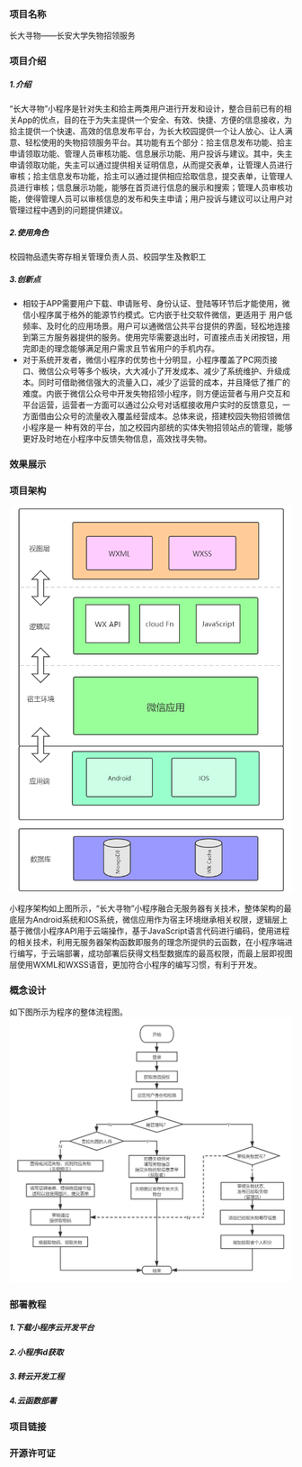 ### 项目名称
长大寻物——长安大学失物招领服务
### 项目介绍
##### 1.介绍
“长大寻物”小程序是针对失主和拾主两类用户进行开发和设计，整合目前已有的相关App的优点，目的在于为失主提供一个安全、有效、快捷、方便的信息接收，为拾主提供一个快速、高效的信息发布平台，为长大校园提供一个让人放心、让人满意、轻松使用的失物招领服务平台。其功能有五个部分：拾主信息发布功能、拾主申请领取功能、管理人员审核功能、信息展示功能、用户投诉与建议。其中，失主申请领取功能，失主可以通过提供相关证明信息，从而提交表单，让管理人员进行审核；拾主信息发布功能，拾主可以通过提供相应拾取信息，提交表单，让管理人员进行审核；信息展示功能，能够在首页进行信息的展示和搜索；管理人员审核功能，使得管理人员可以审核信息的发布和失主申请；用户投诉与建议可以让用户对管理过程中遇到的问题提供建议。
##### 2.使用角色
校园物品遗失寄存相关管理负责人员、校园学生及教职工
##### 3.创新点
- 相较于APP需要用户下载、申请账号、身份认证、登陆等环节后才能使用，微信小程序属于格外的能源节约模式。它内嵌于社交软件微信，更适用于 用户低频率、及时化的应用场景。用户可以通微信公共平台提供的界面，轻松地连接到第三方服务器提供的服务。使用完毕需要退出时，可直接点击关闭按钮，用完即走的理念能够满足用户需求且节省用户的手机内存。
- 对于系统开发者，微信小程序的优势也十分明显，小程序覆盖了PC网页接口、微信公众号等多个板块，大大减小了开发成本、减少了系统维护、升级成本。同时可借助微信强大的流量入口，减少了运营的成本，并且降低了推广的难度。内嵌于微信公众号中开发失物招领小程序，则方便运营者与用户交互和平台运营，运营者一方面可以通过公众号对话框接收用户实时的反馈意见，一方面借由公众号的流量收入覆盖经营成本。总体来说，搭建校园失物招领微信小程序是一 种有效的平台，加之校园内部统的实体失物招领站点的管理，能够更好及时地在小程序中反馈失物信息，高效找寻失物。
### 效果展示

### 项目架构
![项目架构](https://github.com/alittledeer/CHD-Find/blob/master/imgs/%E6%9E%B6%E6%9E%84.png "项目架构图")

小程序架构如上图所示，“长大寻物”小程序融合无服务器有关技术，整体架构的最底层为Android系统和IOS系统，微信应用作为宿主环境继承相关权限，逻辑层上基于微信小程序API用于云端操作，基于JavaScript语言代码进行编码，使用进程的相关技术，利用无服务器架构函数即服务的理念所提供的云函数，在小程序端进行编写，于云端部署，成功部署后获得文档型数据库的最高权限，而最上层即视图层使用WXML和WXSS语音，更加符合小程序的编写习惯，有利于开发。
### 概念设计
如下图所示为程序的整体流程图。
![项目流程图](https://github.com/alittledeer/CHD-Find/blob/master/imgs/%E9%95%BF%E5%A4%A7%E5%AF%BB%E7%89%A9%E4%B8%BB%E6%B5%81%E7%A8%8B%E5%9B%BE%20(1).png "项目流程图")

### 部署教程
##### 1.下载小程序云开发平台
##### 2.小程序id获取
##### 3.转云开发工程
##### 4.云函数部署

### 项目链接

### 开源许可证

